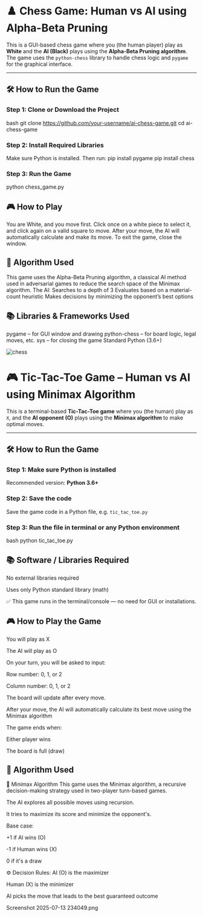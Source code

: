 # ♟️ Chess Game: Human vs AI using Alpha-Beta Pruning

This is a GUI-based chess game where you (the human player) play as **White** and the **AI (Black)** plays using the **Alpha-Beta Pruning algorithm**. The game uses the `python-chess` library to handle chess logic and `pygame` for the graphical interface.

---

## 🛠️ How to Run the Game

### Step 1: Clone or Download the Project
bash
git clone https://github.com/your-username/ai-chess-game.git
cd ai-chess-game

### Step 2: Install Required Libraries
Make sure Python is installed. Then run:
pip install pygame
pip install chess

### Step 3: Run the Game
python chess_game.py

## 🎮 How to Play

You are White, and you move first.
Click once on a white piece to select it, and click again on a valid square to move.
After your move, the AI will automatically calculate and make its move.
To exit the game, close the window.

## 🧠 Algorithm Used

This game uses the Alpha-Beta Pruning algorithm, a classical AI method used in adversarial games to reduce the search space of the Minimax algorithm.
The AI:
Searches to a depth of 3
Evaluates based on a material-count heuristic
Makes decisions by minimizing the opponent’s best options

## 📚 Libraries & Frameworks Used

pygame – for GUI window and drawing
python-chess – for board logic, legal moves, etc.
sys – for closing the game
Standard Python (3.6+)

![chess](https://github.com/user-attachments/assets/228fac98-3c22-4518-bb63-c538660ead6b)

# 🎮 Tic-Tac-Toe Game – Human vs AI using Minimax Algorithm

This is a terminal-based **Tic-Tac-Toe game** where you (the human) play as `X`, and the **AI opponent (O)** plays using the **Minimax algorithm** to make optimal moves.

---

## 🛠️ How to Run the Game

### Step 1: Make sure Python is installed  
Recommended version: **Python 3.6+**

### Step 2: Save the code  
Save the game code in a Python file, e.g. `tic_tac_toe.py`

### Step 3: Run the file in terminal or any Python environment  
bash
python tic_tac_toe.py

## 📚 Software / Libraries Required
No external libraries required

Uses only Python standard library (math)

✅ This game runs in the terminal/console — no need for GUI or installations.

## 🎮 How to Play the Game
You will play as X

The AI will play as O

On your turn, you will be asked to input:

Row number: 0, 1, or 2

Column number: 0, 1, or 2

The board will update after every move.

After your move, the AI will automatically calculate its best move using the Minimax algorithm

The game ends when:

Either player wins

The board is full (draw)

## 🧠 Algorithm Used
🔁 Minimax Algorithm
This game uses the Minimax algorithm, a recursive decision-making strategy used in two-player turn-based games.

The AI explores all possible moves using recursion.

It tries to maximize its score and minimize the opponent's.

Base case:

+1 if AI wins (O)

-1 if Human wins (X)

0 if it's a draw

⚙️ Decision Rules:
AI (O) is the maximizer

Human (X) is the minimizer

AI picks the move that leads to the best guaranteed outcome

Screenshot 2025-07-13 234049.png



